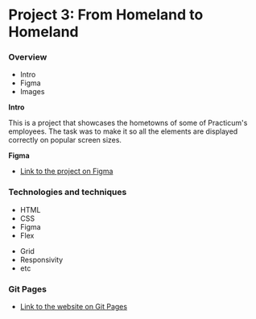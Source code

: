 # Project 3: From Homeland to Homeland

### Overview

- Intro
- Figma
- Images

**Intro**

This is a project that showcases the hometowns of some of Practicum's employees. The task was to make it so all the elements are displayed correctly on popular screen sizes.

**Figma**

- [Link to the project on Figma](https://www.figma.com/file/1zCYcflj6BJx5VqOvXU9nb/Sprint-3-From-Homeland-to-Homeland-desktop-mobile?node-id=0%3A1)

### Technologies and techniques

- HTML
- CSS
- Figma
- Flex

* Grid
* Responsivity
* etc

### Git Pages

- [Link to the website on Git Pages]()
